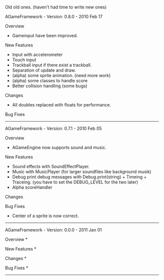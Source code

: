 Old old ones. (haven't had time to write new ones)

AGameFramework - Version: 0.8.0 - 2010 Feb 17

Overview
  * Gameinput have been improved.

New Features
  * Input with accelerometer
  * Touch input
  * Trackball input if there exist a trackball.
  * Separation of update and draw.
  * (alpha) some sprite animation. (need more work)
  * (alpha) some classes to handle score
  * Better collision handling (some bugs)

Changes
  * All doubles replaced with floats for performance.

Bug Fixes

---

AGameFramework - Version: 0.7.1 - 2010 Feb 05

Overview
  * AGameEngine now supports sound and music.

New Features
  * Sound effects with SoundEffectPlayer.
  * Music with MusicPlayer (for larger soundfiles like background musik)
  * Debug print debug messages with Debug.print(string) + Timeing + Traceing. (you have to set the DEBUG\_LEVEL for the two later)
  * Alpha scoreHandler

Changes


Bug Fixes
  * Center of a sprite is now correct.

---

AGameFramework - Version: 0.0.0 - 2011 Jan 01

Overview
  * 

New Features
  * 

Changes
  * 

Bug Fixes
  * 

---
